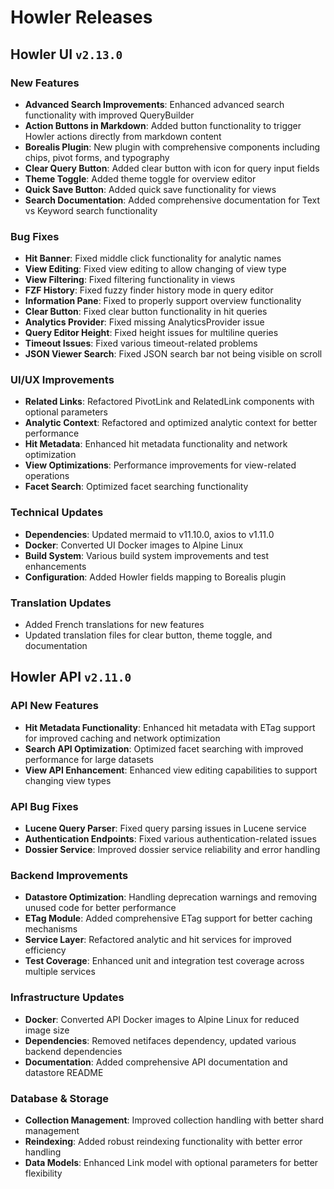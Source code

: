 # Howler Releases

## Howler UI `v2.13.0`

### New Features

- **Advanced Search Improvements**: Enhanced advanced search functionality with improved QueryBuilder
- **Action Buttons in Markdown**: Added button functionality to trigger Howler actions directly from markdown content
- **Borealis Plugin**: New plugin with comprehensive components including chips, pivot forms, and typography
- **Clear Query Button**: Added clear button with icon for query input fields
- **Theme Toggle**: Added theme toggle for overview editor
- **Quick Save Button**: Added quick save functionality for views
- **Search Documentation**: Added comprehensive documentation for Text vs Keyword search functionality

### Bug Fixes

- **Hit Banner**: Fixed middle click functionality for analytic names
- **View Editing**: Fixed view editing to allow changing of view type
- **View Filtering**: Fixed filtering functionality in views
- **FZF History**: Fixed fuzzy finder history mode in query editor
- **Information Pane**: Fixed to properly support overview functionality
- **Clear Button**: Fixed clear button functionality in hit queries
- **Analytics Provider**: Fixed missing AnalyticsProvider issue
- **Query Editor Height**: Fixed height issues for multiline queries
- **Timeout Issues**: Fixed various timeout-related problems
- **JSON Viewer Search**: Fixed JSON search bar not being visible on scroll

### UI/UX Improvements

- **Related Links**: Refactored PivotLink and RelatedLink components with optional parameters
- **Analytic Context**: Refactored and optimized analytic context for better performance
- **Hit Metadata**: Enhanced hit metadata functionality and network optimization
- **View Optimizations**: Performance improvements for view-related operations
- **Facet Search**: Optimized facet searching functionality

### Technical Updates

- **Dependencies**: Updated mermaid to v11.10.0, axios to v1.11.0
- **Docker**: Converted UI Docker images to Alpine Linux
- **Build System**: Various build system improvements and test enhancements
- **Configuration**: Added Howler fields mapping to Borealis plugin

### Translation Updates

- Added French translations for new features
- Updated translation files for clear button, theme toggle, and documentation

## Howler API `v2.11.0`

### API New Features

- **Hit Metadata Functionality**: Enhanced hit metadata with ETag support for improved caching and network optimization
- **Search API Optimization**: Optimized facet searching with improved performance for large datasets
- **View API Enhancement**: Enhanced view editing capabilities to support changing view types

### API Bug Fixes

- **Lucene Query Parser**: Fixed query parsing issues in Lucene service
- **Authentication Endpoints**: Fixed various authentication-related issues
- **Dossier Service**: Improved dossier service reliability and error handling

### Backend Improvements

- **Datastore Optimization**: Handling deprecation warnings and removing unused code for better performance
- **ETag Module**: Added comprehensive ETag support for better caching mechanisms
- **Service Layer**: Refactored analytic and hit services for improved efficiency
- **Test Coverage**: Enhanced unit and integration test coverage across multiple services

### Infrastructure Updates

- **Docker**: Converted API Docker images to Alpine Linux for reduced image size
- **Dependencies**: Removed netifaces dependency, updated various backend dependencies
- **Documentation**: Added comprehensive API documentation and datastore README

### Database & Storage

- **Collection Management**: Improved collection handling with better shard management
- **Reindexing**: Added robust reindexing functionality with better error handling
- **Data Models**: Enhanced Link model with optional parameters for better flexibility
